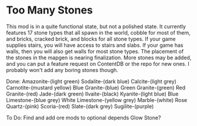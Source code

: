 # Too Many Stones

This mod is in a quite functional state, but not a polished state. It currently features 17 stone types that all spawn in the world, cobble for most of them, and bricks, cracked brick, and blocks for all stone types. If your game supplies stairs, you will have access to stairs and slabs. If your game has walls, then you will also get walls for most stone types. The placement of the stones in the mapgen is nearing finalization. More stones may be added, and you can put a feature request on ContentDB or the repo for new ones. I probably won't add any boring stones though.

Done:
Amazonite-(light green)
Sodalite-(dark blue)
Calcite-(light grey)
Carnotite-(mustard yellow)
Blue Granite-(blue)
Green Granite-(green)
Red Granite-(red)
Jade-(dark green)
Ilvaite-(black)
Kyanite-(light blue)
Blue Limestone-(blue grey)
White Limestone-(yellow grey)
Marble-(white)
Rose Quartz-(pink)
Scoria-(red)
Slate-(dark grey)
Sugilite-(purple)

To Do:
Find and add ore mods to optional depends
Glow Stone?
